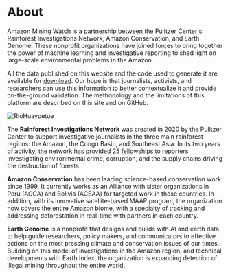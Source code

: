 # About

Amazon Mining Watch is a partnership between the Pulitzer Center's Rainforest Investigations Network, Amazon Conservation, and Earth Genome. These nonprofit organizations have joined forces to bring together the power of machine learning and investigative reporting to shed light on large-scale environmental problems in the Amazon.

All the data published on this website and the code used to generate it are available for [download](https://github.com/earthrise-media/mining-detector). Our hope is that journalists, activists, and researchers can use this information to better contextualize it and provide on-the-ground validation. The methodology and the limitations of this platform are described on this site and on GitHub.

![RioHuaypetue](/images/rio-huaypetue.jpg)

The **Rainforest Investigations Network** was created in 2020 by the Pulitzer Center to support investigative journalists in the three main rainforest regions: the Amazon, the Congo Basin, and Southeast Asia. In its two years of activity, the network has provided 25 fellowships to reporters investigating environmental crime, corruption, and the supply chains driving the destruction of forests.

**Amazon Conservation** has been leading science-based conservation work since 1999. It currently works as an Alliance with sister organizations in Peru (ACCA) and Bolivia (ACEAA) for targeted work in those countries. In addition, with its innovative satellite-based MAAP program, the organization now covers the entire Amazon biome, with a specialty of tracking and addressing deforestation in real-time with partners in each country.

**Earth Genome** is a nonprofit that designs and builds with AI and earth data to help guide researchers, policy makers, and communicators to effective actions on the most pressing climate and conservation issues of our times. Building on this model of investigations in the Amazon region, and technical developments with Earth Index, the organization is expanding detection of illegal mining throughout the entire world.
